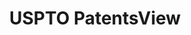 ---
layout: default
bigquery: https://console.cloud.google.com/bigquery?p=patents-public-data&d=patentsview&page=dataset
citation: Attribution should be given to PatentsView for use, distribution, or derivative
  works.
code: https://github.com/CSSIP-AIR/PatentsView-Code-Snippets/
contributors: USPTO
cost: None
description: 'PatentsView includes US patent data including raw data (summaries, applications,
  pregrant applications), disambugations of inventors and assignees, and inventor
  gender estimates.  Also foreign priority data, # of figures and sheets, and government
  interest statements.'
documentation: https://patentsview.org/query/builder-faqs
last_edit: 04/10/2022, 12:36:49
location: https://patentsview.org/
maintained_by: USPTO
record_creation_timestamp: 12/2/2020 17:20:46
schema_fields:
- action_date
- organization_id
- disclaimer_date
- disamb_inventor_id_20180528
- rule_47
- classification_level
- gi_statement
- male_flag
- uuid
- series_code
- latitude
- _102_date
- state
- subgroup
- lapse_of_patent
- disamb_inventor_id_20190820
- section_id
- citation_id
- disamb_assignee_id_20190820
- main_group
- organization
- num_claims
- title
- classification_status
- num_sheets
- disamb_inventor_id_20171226
- subgroup_id
- location_id
- attribution_status
- level_one
- length
- rawassignee_id
- longitude
- group_id
- id
- category_id
- classification_data_source
- disamb_inventor_id_20191008
- ipc_class
- county
- variety
- name_last
- subcategory_id
- field_title
- number
- relkind
- disamb_assignee_id_20181127
- disamb_assignee_id_20190312
- city
- reldocno
- application_id
- state_fips
- disamb_assignee_id_20200929
- doctype
- f102_date
- term_extension
- disamb_inventor_id_20201229
- field_id
- designation
- num
- subclass_id
- disamb_inventor_id_20170307
- lname
- level_three
- rel_id
- sector_title
- doc_type
- publication_number
- ipc_version_indicator
- disamb_inventor_id_20191231
- deceased
- rawlocation_id
- latlong
- status
- name
- rawinventor_id
- contract_award_number
- term_grant
- kind
- country
- disamb_inventor_id_20200331
- _371_date
- disamb_inventor_id_20200630
- disamb_inventor_id_20190312
- f371_date
- patent_id
- abstract
- disamb_assignee_id_20200630
- dependent
- disamb_inventor_id_20171003
- category
- inventor_id
- type
- text
- county_fips
- group
- male
- disamb_assignee_id_20200331
- filename
- term_disclaimer
- section
- name_first
- withdrawn
- subclass
- date
- applicant_type
- lawyer_id
- disamb_assignee_id_20191008
- symbol_position
- num_figures
- disamb_assignee_id_20191231
- mainclass_id
- exemplary
- subsection_id
- country_transformed
- sequence
- fname
- disamb_inventor_id_20181127
- assignee_id
- latin_name
- disamb_inventor_id_20200929
- classification_value
- disamb_inventor_id_20170808
- level_two
- role
shortname: patentsview
tags:
- disambiguation
- United States
- gender
terms_of_use: Creative Commons Attribution 4.0 International License.
timeframe: 1963-1999
title: USPTO PatentsView
uuid: cf1780b1-e265-4e49-8d1d-83b9cfe0fd9a
---